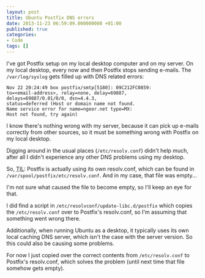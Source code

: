 ```yaml
---
layout: post
title: Ubuntu Postfix DNS errors
date: 2013-11-23 06:59:09.000000000 +01:00
published: true
categories:
- Code
tags: []
---
```


I've got Postfix setup on my local desktop computer and on my server. On my local desktop, every now and then Postfix stops sending e-mails. The <code>/var/log/syslog</code> gets filled up with DNS related errors:

```
Nov 22 20:24:49 box postfix/smtp[5180]: 09C212FC0859:
to=<email-address>, relay=none, delay=69887,
delays=69887/0.01/0/0, dsn=4.4.3,
status=deferred (Host or domain name not found.
Name service error for name=ngeor.net type=MX:
Host not found, try again)
```

I know there's nothing wrong with my server, because it can pick up e-mails correctly from other sources, so it must be something wrong with Postfix on my local desktop.

Digging around in the usual places (<code>/etc/resolv.conf</code>) didn't help much, after all I didn't experience any other DNS problems using my desktop.

So, <abbr title="Today I learned">TIL</abbr>: Postfix is actually using its own resolv.conf, which can be found in <code>/var/spool/postfix/etc/resolv.conf</code>. And in my case, that file was empty...

I'm not sure what caused the file to become empty, so I'll keep an eye for that.

I did find a script in <code>/etc/resolvconf/update-libc.d/postfix</code> which copies the <code>/etc/resolv.conf</code> over to Postfix's resolv.conf, so I'm assuming that something went wrong there.

Additionally, when running Ubuntu as a desktop, it typically uses its own local caching DNS server, which isn't the case with the server version. So this could also be causing some problems.

For now I just copied over the correct contents from <code>/etc/resolv.conf</code> to Postfix's resolv.conf, which solves the problem (until next time that file somehow gets empty).
